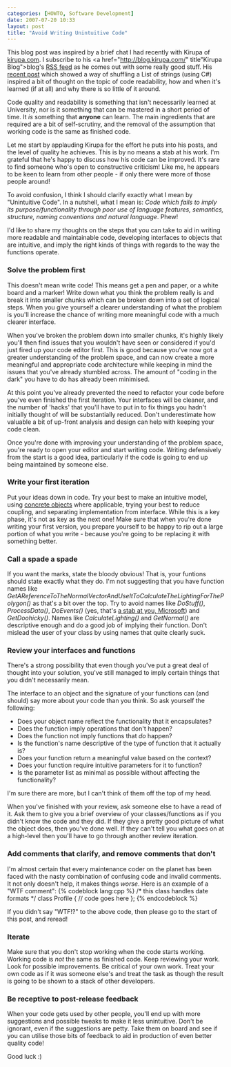 ```yaml
---
categories: [HOWTO, Software Development]
date: 2007-07-20 10:33
layout: post
title: "Avoid Writing Unintuitive Code"
---
```

This blog post was inspired by a brief chat I had recently with Kirupa of <a href="http://www.kirupa.com/" title="Kirupa">kirupa.com</a>. I subscribe to his <a href="http://blog.kirupa.com/" title"Kirupa Blog">blog's</a> <a href="http://blog.kirupa.com/?feed=rss2" title="Kirupa Blog RSS">RSS feed</a> as he comes out with some really good stuff. His <a href="http://blog.kirupa.com/?p=111" title="Randomizing Elements in a List (C#)">recent post</a> which showed a way of shuffling a List of strings (using C#) inspired a bit of thought on the topic of code readability, how and when it's learned (if at all) and why there is so little of it around.

Code quality and readability is something that isn't necessarily learned at University, nor is it something that can be mastered in a short period of time. It <em>is</em> something that <strong>anyone</strong> can learn. The main ingredients that are required are a bit of self-scrutiny, and the removal of the assumption that working code is the same as finished code.

<!--more-->

Let me start by applauding Kirupa for the effort he puts into his posts, and the level of quality he achieves. This is by no means a stab at his work. I'm grateful that he's happy to discuss how his code can be improved. It's rare to find someone who's open to constructive criticism! Like me, he appears to be keen to learn from other people - if only there were more of those people around!

To avoid confusion, I think I should clarify exactly what I mean by "Unintuitive Code". In a nutshell, what I mean is: <em>Code which fails to imply its purpose/functionality through poor use of language features, semantics, structure, naming conventions and natural language</em>. Phew!

I'd like to share my thoughts on the steps that you can take to aid in writing more readable and maintainable code, developing interfaces to objects that are intuitive, and imply the right kinds of things with regards to the way the functions operate.

<h3>Solve the problem first</h3>
This doesn't mean write code! This means get a pen and paper, or a white board and a marker! Write down what you think the problem really is and break it into smaller chunks which can be broken down into a set of logical steps. When you give yourself a clearer understanding of what the problem is you'll increase the chance of writing more meaningful code with a much clearer interface.

When you've broken the problem down into smaller chunks, it's highly likely you'll then find issues that you wouldn't have seen or considered if you'd just fired up your code editor first. This is good because you've now got a greater understanding of the problem space, and can now create a more meaningful and appropriate code architecture while keeping in mind the issues that you've already stumbled across. The amount of "coding in the dark" you have to do has already been minimised.

At this point you've already prevented the need to refactor your code before you've even finished the first iteration. Your interfaces will be cleaner, and the number of 'hacks' that you'll have to put in to fix things you hadn't initially thought of will be substantially reduced. Don't underestimate how valuable a bit of up-front analysis and design can help with keeping your code clean.

Once you're done with improving your understanding of the problem space, you're ready to open your editor and start writing code. Writing defensively from the start is a good idea, particularly if the code is going to end up being maintained by someone else.

<h3>Write your first iteration</h3>
Put your ideas down in code. Try your best to make an intuitive model, using <a href="/posts/creating-concrete-objects/trackback/" title="Creating Concrete Objects">concrete objects</a> where applicable, trying your best to reduce coupling, and separating implementation from interface. While this is a key phase, it's not as key as the next one! Make sure that when you're done writing your first version, you prepare yourself to be happy to rip out a large portion of what you write - because you're going to be replacing it with something better.

<h3>Call a spade a spade</h3>
If you want the marks, state the bloody obvious! That is, your funtions should state exactly what they do. I'm not suggesting that you have function names like <em>GetAReferenceToTheNormalVectorAndUseItToCalculateTheLightingForThePolygon()</em> as that's a bit over the top. Try to avoid names like <em>DoStuff()</em>, <em>ProcessData()</em>, <em>DoEvents()</em> (yes, that's <a href="http://msdn2.microsoft.com/en-us/library/system.windows.forms.application.doevents.aspx" title="DoEvents">a stab at you, Microsoft</a>) and <em>GetDoohicky()</em>. Names like <em>CalculateLighting()</em> and <em>GetNormal()</em> are descriptive enough and do a good job of implying their function. Don't mislead the user of your class by using names that quite clearly suck.

<h3>Review your interfaces and functions</h3>
There's a strong possibility that even though you've put a great deal of thought into your solution, you've still managed to imply certain things that you didn't necessarily mean.

The interface to an object and the signature of your functions can (and should) say more about your code than you think. So ask yourself the following:<ul><li>Does your object name reflect the functionality that it encapsulates?</li><li>Does the function imply operations that don't happen?</li><li>Does the function not imply functions that <em>do</em> happen?</li><li>Is the function's name descriptive of the type of function that it actually is?</li><li>Does your function return a meaningful value based on the context?</li><li>Does your function require intuitive parameters for it to function?</li><li>Is the parameter list as minimal as possible without affecting the functionality?</li></ul>I'm sure there are more, but I can't think of them off the top of my head.

When you've finished with your review, ask someone else to have a read of it. Ask them to give you a brief overview of your classes/functions as if you didn't know the code and they did. If they give a pretty good picture of what the object does, then you've done well. If they can't tell you what goes on at a high-level then you'll have to go through another review iteration.

<h3>Add comments that clarify, and remove comments that don't</h3>
I'm almost certain that every maintenance coder on the planet has been faced with the nasty combination of confusing code and invalid comments. It not only doesn't help, it makes things <em>worse</em>. Here is an example of a "WTF comment":
{% codeblock lang:cpp %}
/* this class handles date formats */
class Profile
{
  // code goes here
};
{% endcodeblock %}

If you didn't say "WTF!?" to the above code, then please go to the start of this post, and reread!

<h3>Iterate</h3>
Make sure that you don't stop working when the code starts working. Working code is <em>not</em> the same as finished code. Keep reviewing your work. Look for possible improvements. Be critical of your own work. Treat your own code as if it was someone else's and treat the task as though the result is going to be shown to a stack of other developers.

<h3>Be receptive to post-release feedback</h3>
When your code gets used by other people, you'll end up with more suggestions and possible tweaks to make it less unintuitive. Don't be ignorant, even if the suggestions are petty. Take them on board and see if you can utilise those bits of feedback to aid in production of even better quality code!

Good luck :)
